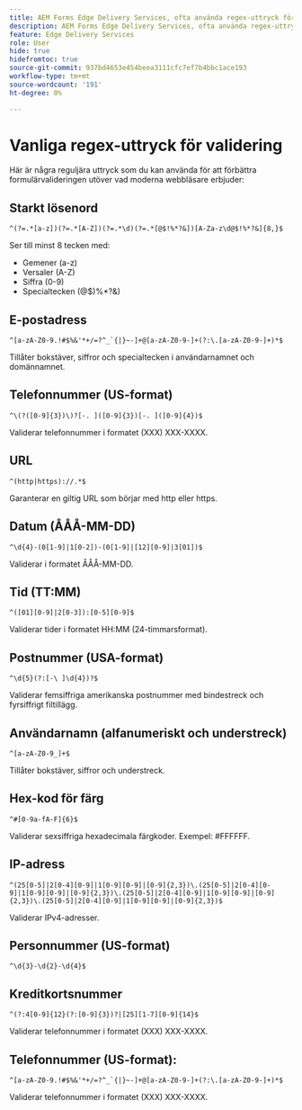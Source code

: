 ```yaml
---
title: AEM Forms Edge Delivery Services, ofta använda regex-uttryck för validering av formulärfält
description: AEM Forms Edge Delivery Services, ofta använda regex-uttryck för validering av formulärfält
feature: Edge Delivery Services
role: User
hide: true
hidefromtoc: true
source-git-commit: 937bd4653e454beea3111cfc7ef7b4bbc1ace193
workflow-type: tm+mt
source-wordcount: '191'
ht-degree: 0%

---
```



# Vanliga regex-uttryck för validering

Här är några reguljära uttryck som du kan använda för att förbättra formulärvalideringen utöver vad moderna webbläsare erbjuder:

## Starkt lösenord

```regex
^(?=.*[a-z])(?=.*[A-Z])(?=.*\d)(?=.*[@$!%*?&])[A-Za-z\d@$!%*?&]{8,}$
```

Ser till minst 8 tecken med:

* Gemener (a-z)
* Versaler (A-Z)
* Siffra (0-9)
* Specialtecken (@$)%*?&amp;)


## E-postadress


```regex
^[a-zA-Z0-9.!#$%&'*+/=?^_`{|}~-]+@[a-zA-Z0-9-]+(?:\.[a-zA-Z0-9-]+)*$
```

Tillåter bokstäver, siffror och specialtecken i användarnamnet och domännamnet.


## Telefonnummer (US-format)

```regex
^\(?([0-9]{3})\)?[-. ]([0-9]{3})[-. ]([0-9]{4})$
```

Validerar telefonnummer i formatet (XXX) XXX-XXXX.



## URL

```regex
^(http|https)://.*$
```

Garanterar en giltig URL som börjar med http eller https.



## Datum (ÅÅÅ-MM-DD)

```regex
^\d{4}-(0[1-9]|1[0-2])-(0[1-9]|[12][0-9]|3[01])$
```

Validerar i formatet ÅÅÅ-MM-DD.


## Tid (TT:MM)

```regex
^([01][0-9]|2[0-3]):[0-5][0-9]$
```

Validerar tider i formatet HH:MM (24-timmarsformat).


## Postnummer (USA-format)

```regex
^\d{5}(?:[-\ ]\d{4})?$
```

Validerar femsiffriga amerikanska postnummer med bindestreck och fyrsiffrigt filtillägg.


## Användarnamn (alfanumeriskt och understreck)

```regex
^[a-zA-Z0-9_]+$
```

Tillåter bokstäver, siffror och understreck.


## Hex-kod för färg

```regex
^#[0-9a-fA-F]{6}$
```

Validerar sexsiffriga hexadecimala färgkoder. Exempel: #FFFFFF.


## IP-adress

```regex
^(25[0-5]|2[0-4][0-9]|1[0-9][0-9]|[0-9]{2,3})\.(25[0-5]|2[0-4][0-9]|1[0-9][0-9]|[0-9]{2,3})\.(25[0-5]|2[0-4][0-9]|1[0-9][0-9]|[0-9]{2,3})\.(25[0-5]|2[0-4][0-9]|1[0-9][0-9]|[0-9]{2,3})$
```

Validerar IPv4-adresser.



## Personnummer (US-format)

```regex
^\d{3}-\d{2}-\d{4}$
```



## Kreditkortsnummer

```regex
^(?:4[0-9]{12}(?:[0-9]{3})?|[25][1-7][0-9]{14}$
```

Validerar telefonnummer i formatet (XXX) XXX-XXXX.



## Telefonnummer (US-format):

```regex
^[a-zA-Z0-9.!#$%&'*+/=?^_`{|}~-]+@[a-zA-Z0-9-]+(?:\.[a-zA-Z0-9-]+)*$
```

Validerar telefonnummer i formatet (XXX) XXX-XXXX.
